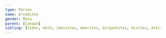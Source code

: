 ```yaml
---
type: Person
name: Arvadites
gender: Male
parent: [Canaan]
sibling: [Sidon, Heth, Jebusites, Amorites, Girgashites, Hivites, Arkites, Sinites, Zemarites, Hamathites]
---
```


